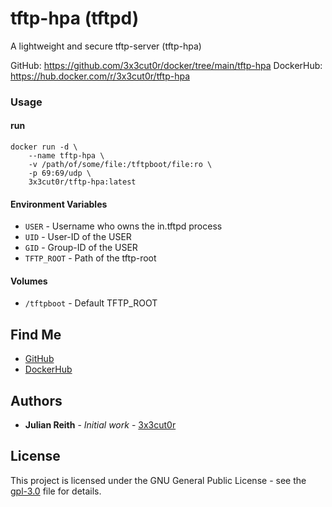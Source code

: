 # tftp-hpa (tftpd)

A lightweight and secure tftp-server (tftp-hpa)

GitHub: https://github.com/3x3cut0r/docker/tree/main/tftp-hpa
DockerHub: https://hub.docker.com/r/3x3cut0r/tftp-hpa

### Usage

#### run

```shell
docker run -d \
    --name tftp-hpa \
    -v /path/of/some/file:/tftpboot/file:ro \
    -p 69:69/udp \
    3x3cut0r/tftp-hpa:latest
```

#### Environment Variables

* `USER` - Username who owns the in.tftpd process
* `UID` - User-ID of the USER
* `GID` - Group-ID of the USER
* `TFTP_ROOT` - Path of the tftp-root

#### Volumes

* `/tftpboot` - Default TFTP_ROOT

## Find Me

* [GitHub](https://github.com/3x3cut0r)
* [DockerHub](https://hub.docker.com/u/3x3cut0r)

## Authors

* **Julian Reith** - *Initial work* - [3x3cut0r](https://github.com/3x3cut0r)

## License

This project is licensed under the GNU General Public License - see the [gpl-3.0](https://www.gnu.org/licenses/gpl-3.0.en.html) file for details.
